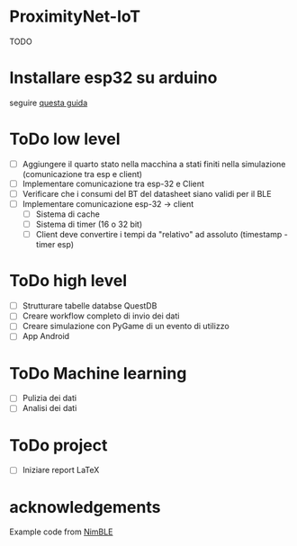 # ProximityNet-IoT
TODO

# Installare esp32 su arduino
seguire [questa guida](https://docs.espressif.com/projects/arduino-esp32/en/latest/installing.html)


# ToDo low level
- [ ] Aggiungere il quarto stato nella macchina a stati finiti nella simulazione (comunicazione tra esp e client)
- [ ] Implementare comunicazione tra esp-32 e Client
- [ ] Verificare che i consumi del BT del datasheet siano validi per il BLE
- [ ] Implementare comunicazione esp-32 -> client
    - [ ] Sistema di cache
    - [ ] Sistema di timer (16 o 32 bit)
    - [ ] Client deve convertire i tempi da "relativo" ad assoluto (timestamp - timer esp)
    
# ToDo high level
- [ ] Strutturare tabelle databse QuestDB
- [ ] Creare workflow completo di invio dei dati
- [ ] Creare simulazione con PyGame di un evento di utilizzo
- [ ] App Android

# ToDo Machine learning
- [ ] Pulizia dei dati
- [ ] Analisi dei dati

# ToDo project
- [ ] Iniziare report LaTeX


# acknowledgements
Example code from [NimBLE](https://github.com/h2zero/NimBLE-Arduino/tree/master)
